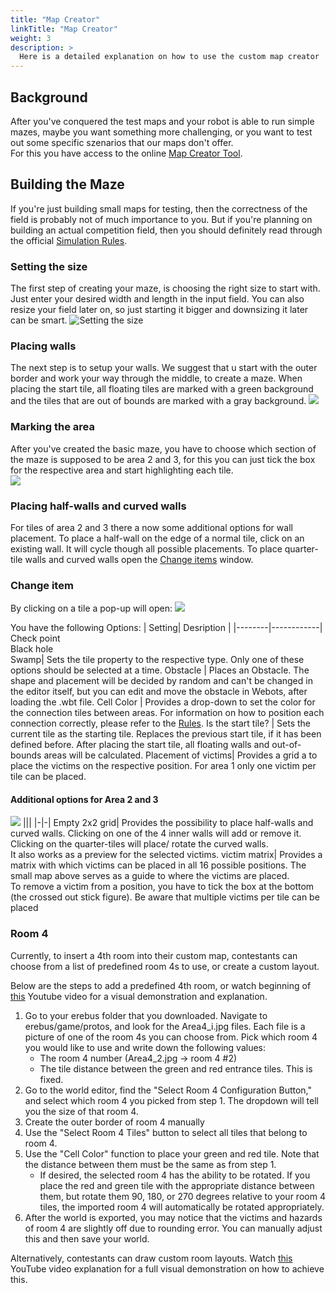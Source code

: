 ```yaml
---
title: "Map Creator"
linkTitle: "Map Creator"
weight: 3
description: >
  Here is a detailed explanation on how to use the custom map creator
---
```


## Background

After you've conquered the test maps and your robot is able to run simple mazes, maybe you want something more challenging, or you want to test out some specific szenarios that our maps don't offer.  
For this you have access to the online [Map Creator Tool](https://osaka.rcj.cloud/service/editor/simulation/2023).

## Building the Maze
If you're just building small maps for testing, then the correctness of the field is probably not of much importance to you. But if you're planning on building an actual competition field, then you should definitely read through the official [Simulation Rules](https://junior.robocup.org/wp-content/uploads/2023/02/RCJRescueSimulation2023RulesFinal.pdf).

### Setting the size
The first step of creating your maze, is choosing the right size to start with.  
Just enter your desired width and length in the input field.
You can also resize your field later on, so just starting it bigger and downsizing it later can be smart.
![Setting the size](setting-size.png)

### Placing walls
The next step is to setup your walls. We suggest that u start with the outer border and work your way through the middle, to create a maze. 
When placing the start tile, all floating tiles are marked with a green background and the tiles that are out of bounds are marked with a gray background.
![](placing-walls.png)


### Marking the area
After you've created the basic maze, you have to choose which section of the maze is supposed to be area 2 and 3, for this you can just tick the box for the respective area and start highlighting each tile.  
![](marked-areas.png)

### Placing half-walls and curved walls
For tiles of area 2 and 3 there a now some additional options for wall placement. To place a half-wall on the edge of a normal tile, click on an existing wall. It will cycle though all possible placements. To place quarter-tile walls and curved walls open the [Change items](#additional-options-for-area-2-and-3) window.


### Change item 

By clicking on a tile a pop-up will open:
![](change-item.png)

You have the following Options:
| Setting| Desription |
|--------|------------|
Check point<br>Black hole<br>Swamp| Sets the tile property to the respective type. Only one of these options should be selected at a time.
Obstacle | Places an Obstacle. The shape and placement will be decided by random and can't be changed in the editor itself, but you can edit and move the obstacle in Webots, after loading the .wbt file.
Cell Color | Provides a drop-down to set the color for the connection tiles between areas. For information on how to position each connection correctly, please refer to the [Rules](#building-the-maze).
Is the start tile? | Sets the current tile as the starting tile. Replaces the previous start tile, if it has been defined before. After placing the start tile, all floating walls and out-of-bounds areas will be calculated.
Placement of victims| Provides a grid a to place the victims on the respective position. For area 1 only one victim per tile can be placed.


#### Additional options for Area 2 and 3
![](inner-tile-walls.png)
|||
|-|-|
Empty 2x2 grid| Provides the possibility to place half-walls and curved walls. Clicking on one of the 4 inner  walls will add or remove it. Clicking on the quarter-tiles will place/ rotate the curved walls.<br>It also works as a preview for the selected victims.
victim matrix| Provides a matrix with which victims can be placed in all 16 possible positions. The small map above serves as a guide to where the victims are placed.<br>To remove a victim from a position, you have to tick the box at the bottom (the crossed out stick figure). Be aware that multiple victims per tile can be placed

### Room 4

Currently, to insert a 4th room into their custom map, contestants can choose from a list of predefined room 4s to use, or create a custom layout.

Below are the steps to add a predefined 4th room, or watch beginning of [this](https://youtu.be/BrPiRcHxqqM) Youtube video for a visual demonstration and explanation.

1. Go to your erebus folder that you downloaded. Navigate to erebus/game/protos, and look for the Area4_i.jpg files. Each file 
is a picture of one of the room 4s you can choose from. Pick which room 4 you would like to use and write down the following values:
    * The room 4 number (Area4_2.jpg -> room 4 #2)
    * The tile distance between the green and red entrance tiles. This is fixed.
2. Go to the world editor, find the "Select Room 4 Configuration Button," and select which room 4 you picked from step 1. The dropdown will tell you the size of that room 4.
3. Create the outer border of room 4 manually
4. Use the "Select Room 4 Tiles" button to select all tiles that belong to room 4.
5. Use the "Cell Color" function to place your green and red tile. Note that the distance between them must be the same
as from step 1.
    * If desired, the selected room 4 has the ability to be rotated. If you place the red and green tile with the appropriate distance
between them, but rotate them 90, 180, or 270 degrees relative to your room 4 tiles, the imported room 4 will automatically be rotated appropriately.
6. After the world is exported, you may notice that the victims and hazards of room 4 are slightly off due to rounding error. You can
manually adjust this and then save your world.

Alternatively, contestants can draw custom room layouts. Watch [this](https://youtu.be/BrPiRcHxqqM) YouTube video explanation for a full visual demonstration on how to achieve this.
